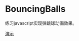 # BouncingBalls

练习javascript实现弹跳球动画效果。

[演示](https://frogfans.github.io/res/html/bouncing-balls-demo.html)
